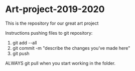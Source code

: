 # Art-project-2019-2020
This is the repository for our great art project

Instructions pushing files to git repository:

1. git add --all
2. git commit -m "describe the changes you've made here"
3. git push

ALWAYS git pull when you start working in the folder.
